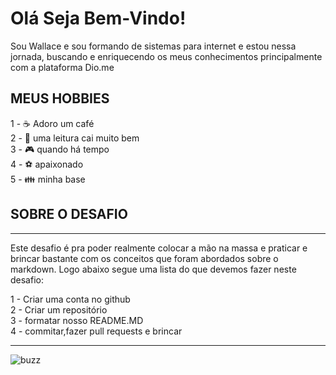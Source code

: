 # Olá Seja Bem-Vindo!

<p>Sou Wallace e sou formando de sistemas para internet e estou nessa jornada, buscando e enriquecendo os meus conhecimentos principalmente com a plataforma Dio.me  </p>

## MEUS HOBBIES


1 - ☕ Adoro um café<br>
2 - 📖 uma leitura cai muito bem<br>
3 - 🎮 quando há tempo<br>
4 - ⚽ apaixonado<br>
5 - 👪 minha base<br>







## SOBRE O DESAFIO
_______________________________________________________________________________________
Este desafio é pra poder realmente colocar a mão na massa e praticar e brincar bastante com os conceitos
que foram abordados sobre o markdown. Logo abaixo segue uma lista do que devemos fazer neste desafio:

1 - Criar uma conta no github<br>
2 - Criar um repositório<br>
3 - formatar nosso README.MD<br>
4 - commitar,fazer pull requests e brincar<br>


_________________________________________________________________________________
![buzz](https://media1.tenor.com/m/TraxcCs89Y8AAAAC/buzz-lightyear-toy-story.gif)
